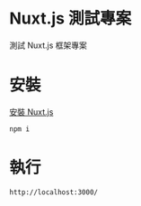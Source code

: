# Nuxt.js 測試專案
測試 Nuxt.js 框架專案

# 安裝
[安裝 Nuxt.js](./docs/Nuxtjs_Init.md)

```
npm i
```

# 執行
```
http://localhost:3000/
```

